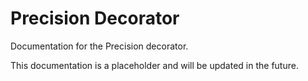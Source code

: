 # Precision Decorator

Documentation for the Precision decorator.

This documentation is a placeholder and will be updated in the future.
